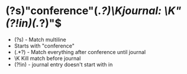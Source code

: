 # (?s)\"conference\"(.*?)\Kjournal\: \K\"(?!in)(.*?)\"$

- (?s) - Match multiline
- Starts with \"conference\"
- (.*?) - Match everything after conference until journal
- \K Kill match before journal
- (?!in) - journal entry doesn't start with in
